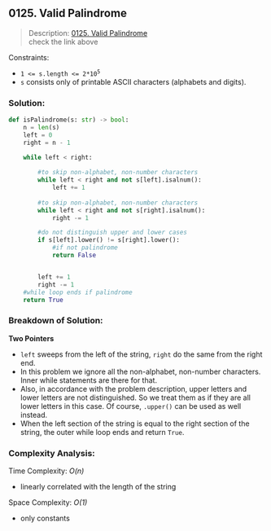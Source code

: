 ## 0125. Valid Palindrome

>Description: [0125. Valid Palindrome](https://leetcode.com/problems/valid-palindrome/description/?envType=study-plan-v2&envId=top-interview-150)\
check the link above

Constraints:

- <code>1 <= s.length <= 2*10<sup>5</sup></code> 
- `s` consists only of printable ASCII characters (alphabets and digits).


### Solution: 

```python
def isPalindrome(s: str) -> bool:
    n = len(s)
    left = 0
    right = n - 1

    while left < right:
        
        #to skip non-alphabet, non-number characters
        while left < right and not s[left].isalnum():
            left += 1
        
        #to skip non-alphabet, non-number characters
        while left < right and not s[right].isalnum():
            right -= 1

        #do not distinguish upper and lower cases
        if s[left].lower() != s[right].lower():
            #if not palindrome
            return False


        left += 1
        right -= 1
    #while loop ends if palindrome
    return True       
```
### Breakdown of Solution:

**Two Pointers**

- `left` sweeps from the left of the string, `right` do the same from the right end.
- In this problem we ignore all the non-alphabet, non-number characters. Inner while statements are there for that.
- Also, in accordance with the problem description, upper letters and lower letters are not distinguished. So we treat them as if they are all lower letters in this case. Of course, `.upper()` can be used as well instead.
- When the left section of the string is equal to the right section of the string, the outer while loop ends and return `True`.

### Complexity Analysis:

Time Complexity: *O(n)*

- linearly correlated with the length of the string

Space Complexity: *O(1)*

- only constants
